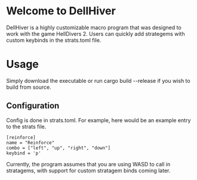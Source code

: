 # Welcome to DellHiver

DellHiver is a highly customizable macro program that was designed to work with the game HellDivers 2. Users can quickly add strategems with custom keybinds in the strats.toml file.


# Usage
Simply download the executable or run cargo build --release if you wish to build from source.

## Configuration

Config is done in strats.toml. For example, here would be an example entry to the strats file. 
```
[reinforce]
name = "Reinforce"
combo = ["left", "up", "right", "down"]
keybind = 'p'
```
Currently, the program assumes that you are using WASD to call in stratagems, with support for custom stratagem binds coming later. 


